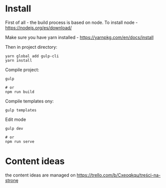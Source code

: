 # Install

First of all - the build process is based on node. To install node -
https://nodejs.org/es/download/

Make sure you have yarn installed - https://yarnpkg.com/en/docs/install

Then in project directory:
```
yarn global add gulp-cli
yarn install
```

Compile project:
```
gulp

# or
npm run build
```

Compile templates ony:
```
gulp templates
```

Edit mode
```
gulp dev

# or
npm run serve
```

# Content ideas

the content ideas are managed on https://trello.com/b/Cxeoqkqu/treści-na-stronę
